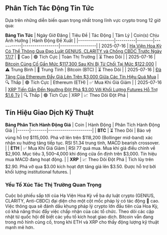 ## Phân Tích Tác Động Tin Tức

Dựa trên những diễn biến quan trọng nhất trong lĩnh vực crypto trong 12 giờ qua:

**Bảng Tin Tức**
| Ngày Giờ Đăng | Tiêu Đề | Tác Động | Tâm Lý | Coin(s) Chịu Ảnh Hưởng | Hành Động Đề Xuất |
|------------------|----------|--------|-----------|------------------|------------------|
| 2025-07-16 | [Hạ Viện Hoa Kỳ Có Thể Thông Qua Đạo Luật GENIUS, CLARITY và Chống CBDC Trước Ngày 17/7](https://coingape.com/crypto-week-us-house-may-pass-crypto-bills-by-july-17/) | 🚨 Cao | 🟢 Tích Cực | Toàn Thị Trường | ⏳ Theo Dõi |
| 2025-07-16 | [Bitcoin Củng Cố Gần Mức $117,300 Sau Khi Bị Từ Chối Tại Mức $122,000](https://cryptorank.io/news/feed/928d6-bitcoin-btc-price-prediction-for-july-17-2025) | ⚠️ Trung Bình | 🔵 Trung Tính | Bitcoin (BTC) | ⏳ Theo Dõi |
| 2025-07-16 | [Đà Tăng Của Ethereum Đẩy Giá Lên Trên $3,000 Giữa Các Tín Hiệu Quá Mua](https://www.mitrade.com/insights/news/live-news/article-3-963520-20250716) | 🔍 Thấp | 🟢 Tích Cực | Ethereum (ETH) | ✅ Mua Khi Giá Giảm |
| 2025-07-16 | [XRP Tiến Gần Đến Ngưỡng Đột Phá $3.00 Với Khối Lượng Futures Hỗ Trợ $1.6 Tỷ](https://www.mitrade.com/insights/news/live-news/article-3-963520-20250716) | 🔍 Thấp | 🟢 Tích Cực | XRP | 📈 Theo Dõi Đột Phá |

## Tín Hiệu Giao Dịch Kỹ Thuật

**Bảng Phân Tích Hành Động Giá**
| Coin | Hành Động | Phân Tích Hành Động Giá |
|------|--------|----------------------|
| **BTC** | ⏳ Theo Dõi | Bảo vệ vùng hỗ trợ $115,000. Phá vỡ lên trên $118,200 (Bollinger mid-band) xác nhận xu hướng tăng tiếp tục. RSI 51.34 trung tính, MACD bearish crossover. |
| **ETH** | ✅ Mua Khi Giá Giảm | RSI 77 quá mua. Mua khi giá điều chỉnh về $2,900. Mục tiêu $3,500–$4,000 khi đóng cửa ổn định trên $3,000. Tín hiệu mua MACD đang hoạt động. |
| **XRP** | 📈 Theo Dõi Đột Phá | Tích lũy trên $2.90. Phá vỡ qua $3.00 kích hoạt đợt tăng giá lên $3.50. Được hỗ trợ bởi khối lượng institutional futures. |

### Yếu Tố Xúc Tác Thị Trường Quan Trọng

Cuộc bỏ phiếu sắp tới của Hạ Viện Hoa Kỳ về ba dự luật crypto (GENIUS, CLARITY, Anti-CBDC) đại diện cho một cột mốc pháp lý có tác động 🚨 cao. Việc thông qua sẽ đánh dấu khung pháp lý crypto lớn đầu tiên của Hoa Kỳ, có khả năng thúc đẩy việc chấp nhận của các tổ chức. Theo dõi các cập nhật từ quốc hội để biết các yếu tố kích hoạt giao dịch. Bitcoin vẫn đang trong mô hình củng cố, trong khi ETH và XRP cho thấy động lượng kỹ thuật mạnh mẽ hơn.